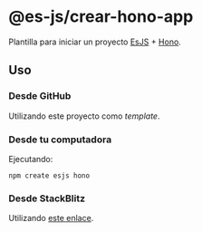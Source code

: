 # @es-js/crear-hono-app

Plantilla para iniciar un proyecto [EsJS](https://esjs.dev/) + [Hono](https://hono.dev/).

## Uso

### Desde GitHub

Utilizando este proyecto como *template*.

### Desde tu computadora

Ejecutando:

```
npm create esjs hono
```

### Desde StackBlitz

Utilizando [este enlace](https://stackblitz.com/fork/github/es-js/crear-hono-app?file=api/app.esjs).
